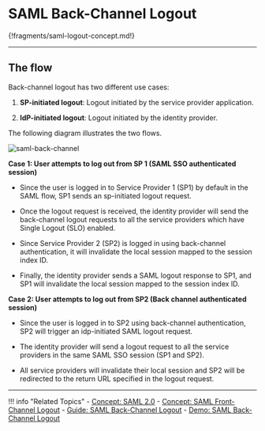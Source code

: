 # SAML Back-Channel Logout

{!fragments/saml-logout-concept.md!}

---

## The flow

Back-channel logout has two different use cases:

1. **SP-initiated logout**: Logout initiated by the service provider application.

2. **IdP-initiated logout**: Logout initiated by the identity provider. 

The following diagram illustrates the two flows.

![saml-back-channel](/assets/img/concepts/saml-back-channel.png)

**Case 1: User attempts to log out from SP 1 (SAML SSO authenticated session)**

- Since the user is logged in to Service Provider 1 (SP1) by default in the SAML flow, SP1 sends an sp-initiated logout request.

- Once the logout request is received, the identity provider will send the back-channel logout requests to all the service providers which have Single Logout (SLO) enabled.

- Since Service Provider 2 (SP2) is logged in using back-channel authentication, it will invalidate the local session mapped to the session index ID.

- Finally, the identity provider sends a SAML logout response to SP1, and SP1 will invalidate the local session mapped to the session index ID.

**Case 2: User attempts to log out from SP2 (Back channel authenticated session)**

- Since the user is logged in to SP2 using back-channel authentication, SP2 will trigger an idp-initiated SAML logout request.

- The identity provider will send a logout request to all the service providers in the same SAML SSO session (SP1 and SP2).

- All service providers will invalidate their local session and SP2 will be redirected to the return URL specified in the logout request.

---

!!! info "Related Topics"
    - [Concept: SAML 2.0](TODO:link-to-concept)
    - [Concept: SAML Front-Channel Logout](../saml-front-channel)
    - [Guide: SAML Back-Channel Logout](../../../guides/login/saml-back-channel-logout)
    - [Demo: SAML Back-Channel Logout](../../../quick-starts/saml-front-channel-logout)


